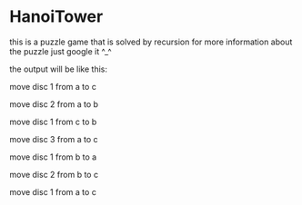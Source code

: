 # HanoiTower

this is a puzzle game that is solved by recursion 
for more information about the puzzle just google it ^_^

the output will be like this:

move disc 1 from a to c

move disc 2 from a to b

move disc 1 from c to b

move disc 3 from a to c

move disc 1 from b to a

move disc 2 from b to c

move disc 1 from a to c
